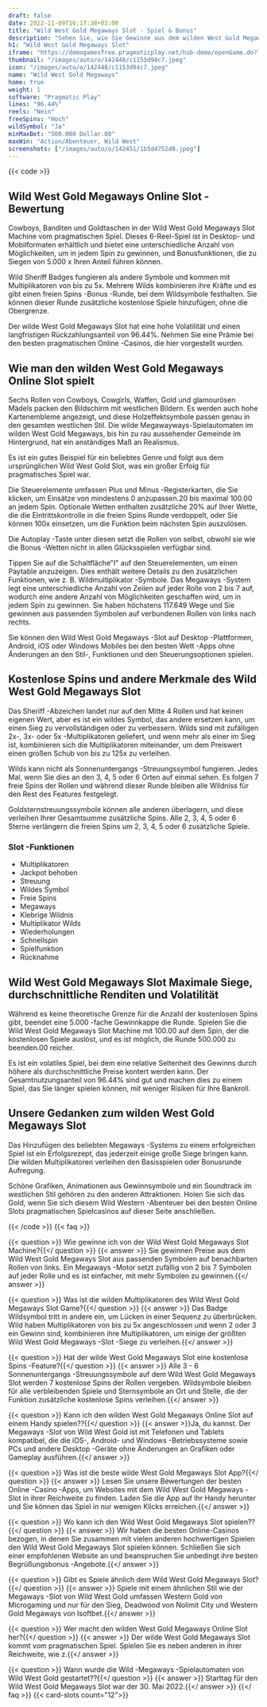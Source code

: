 ```yaml
---
draft: false
date: 2022-11-09T16:17:38+03:00
title: "Wild West Gold Megaways Slot - Spiel & Bonus"
description: "Sehen Sie, wie Sie Gewinne aus dem wilden West Gold Megaways Online Slot in unserer Rezension über die Funktionen und wo Sie mit dem besten Bonus spielen können."
h1: "Wild West Gold Megaways Slot"
iframe: "https://demogamesfree.pragmaticplay.net/hub-demo/openGame.do?lang=en&cur=USD&websiteUrl=https%3A%2F%2Fclienthub.pragmaticplay.com%2F&gcpif=2273&gameSymbol=vswayswildwest&jurisdiction=99&lobbyUrl=https://clienthub.pragmaticplay.com/slots/game-library/"
thumbnail: "/images/auto/o/142448/c1153d94c7.jpeg"
icon: "/images/auto/o/142448/c1153d94c7.jpeg"
name: "Wild West Gold Megaways"
home: true
weight: 1
software: "Pragmatic Play"
lines: "96.44%"
reels: "Nein"
freeSpins: "Hoch"
wildSymbol: "Ja"
minMaxBet: "500.000 Dollar.00"
maxWin: "Action/Abenteuer, Wild West"
screenshots: ["/images/auto/o/142451/1b5d4752d8.jpeg"]
---
```


{{< code >}}<h2>Wild West Gold Megaways Online Slot -Bewertung</h2><p>Cowboys, Banditen und Goldtaschen in der Wild West Gold Megaways Slot Machine vom pragmatischen Spiel. Dieses 6-Reel-Spiel ist in Desktop- und Mobilformaten erhältlich und bietet eine unterschiedliche Anzahl von Möglichkeiten, um in jedem Spin zu gewinnen, und Bonusfunktionen, die zu Siegen von 5.000 x Ihren Anteil führen können.</p><p>Wild Sheriff Badges fungieren als andere Symbole und kommen mit Multiplikatoren von bis zu 5x. Mehrere Wilds kombinieren ihre Kräfte und es gibt einen freien Spins -Bonus -Runde, bei dem Wildsymbole festhalten. Sie können dieser Runde zusätzliche kostenlose Spiele hinzufügen, ohne die Obergrenze.</p><p>Der wilde West Gold Megaways Slot hat eine hohe Volatilität und einen langfristigen Rückzahlungsanteil von 96.44%. Nehmen Sie eine Prämie bei den besten pragmatischen Online -Casinos, die hier vorgestellt wurden.</p><h2>Wie man den wilden West Gold Megaways Online Slot spielt</h2><p>Sechs Rollen von Cowboys, Cowgirls, Waffen, Gold und glamourösen Mädels packen den Bildschirm mit westlichen Bildern. Es werden auch hohe Kartenembleme angezeigt, und diese Holzeffektsymbole passen genau in den gesamten westlichen Stil. Die wilde Megawayways-Spielautomaten im wilden West Gold Megaways, bis hin zu rau aussehender Gemeinde im Hintergrund, hat ein anständiges Maß an Realismus.</p><p>Es ist ein gutes Beispiel für ein beliebtes Genre und folgt aus dem ursprünglichen Wild West Gold Slot, was ein großer Erfolg für pragmatisches Spiel war.</p><p>Die Steuerelemente umfassen Plus und Minus -Registerkarten, die Sie klicken, um Einsätze von mindestens 0 anzupassen.20 bis maximal 100.00 an jedem Spin. Optionale Wetten enthalten zusätzliche 20% auf Ihrer Wette, die die Eintrittskontrolle in die freien Spins Runde verdoppelt, oder Sie können 100x einsetzen, um die Funktion beim nächsten Spin auszulösen.</p><p>Die Autoplay -Taste unter diesen setzt die Rollen von selbst, obwohl sie wie die Bonus -Wetten nicht in allen Glücksspielen verfügbar sind.</p><p>Tippen Sie auf die Schaltfläche"I" auf den Steuerelementen, um einen Paytable anzuzeigen. Dies enthält weitere Details zu den zusätzlichen Funktionen, wie z. B. Wildmultiplikator -Symbole. Das Megaways -System legt eine unterschiedliche Anzahl von Zeilen auf jeder Rolle von 2 bis 7 auf, wodurch eine andere Anzahl von Möglichkeiten geschaffen wird, um in jedem Spin zu gewinnen. Sie haben höchstens 117.649 Wege und Sie gewinnen aus passenden Symbolen auf verbundenen Rollen von links nach rechts.</p><p>Sie können den Wild West Gold Megaways -Slot auf Desktop -Plattformen, Android, iOS oder Windows Mobiles bei den besten Wett -Apps ohne Änderungen an den Stil-, Funktionen und den Steuerungsoptionen spielen.</p><h2>Kostenlose Spins und andere Merkmale des Wild West Gold Megaways Slot</h2><p>Das Sheriff -Abzeichen landet nur auf den Mitte 4 Rollen und hat keinen eigenen Wert, aber es ist ein wildes Symbol, das andere ersetzen kann, um einen Sieg zu vervollständigen oder zu verbessern. Wilds sind mit zufälligen 2x-, 3x- oder 5x -Multiplikatoren geliefert, und wenn mehr als einer im Sieg ist, kombinieren sich die Multiplikatoren miteinander, um dem Preiswert einen großen Schub von bis zu 125x zu verleihen.</p><p>Wilds kann nicht als Sonnenuntergangs -Streuungssymbol fungieren. Jedes Mal, wenn Sie dies an den 3, 4, 5 oder 6 Orten auf einmal sehen. Es folgen 7 freie Spins der Rollen und während dieser Runde bleiben alle Wildniss für den Rest des Features festgelegt.</p><p>Goldsternstreuungssymbole können alle anderen überlagern, und diese verleihen Ihrer Gesamtsumme zusätzliche Spins. Alle 2, 3, 4, 5 oder 6 Sterne verlängern die freien Spins um 2, 3, 4, 5 oder 6 zusätzliche Spiele.</p><h3>
Slot -Funktionen</h3><ul>
<li></span>
Multiplikatoren</li>
<li></span>
Jackpot behoben</li>
<li></span>
Streuung</li>
<li></span>
Wildes Symbol</li>
<li></span>
Freie Spins</li>
<li></span>
Megaways</li>
<li></span>
Klebrige Wildnis</li>
<li></span>
Multiplikator Wilds</li>
<li></span>
Wiederholungen</li>
<li></span>
Schnellspin</li>
<li></span>
Spielfunktion</li>
<li></span>
Rücknahme</li></ul><h2>Wild West Gold Megaways Slot Maximale Siege, durchschnittliche Renditen und Volatilität</h2><p>Während es keine theoretische Grenze für die Anzahl der kostenlosen Spins gibt, beendet eine 5.000 -fache Gewinnkappe die Runde. Spielen Sie die Wild West Gold Megaways Slot Machine mit 100.00 auf dem Spin, der die kostenlosen Spiele auslöst, und es ist möglich, die Runde 500.000 zu beenden.00 reicher.</p><p>Es ist ein volatiles Spiel, bei dem eine relative Seltenheit des Gewinns durch höhere als durchschnittliche Preise kontert werden kann. Der Gesamtnutzungsanteil von 96.44% sind gut und machen dies zu einem Spiel, das Sie länger spielen können, mit weniger Risiken für Ihre Bankroll.</p><h2>Unsere Gedanken zum wilden West Gold Megaways Slot</h2><p>Das Hinzufügen des beliebten Megaways -Systems zu einem erfolgreichen Spiel ist ein Erfolgsrezept, das jederzeit einige große Siege bringen kann. Die wilden Multiplikatoren verleihen den Basisspielen oder Bonusrunde Aufregung.</p><p>Schöne Grafiken, Animationen aus Gewinnsymbole und ein Soundtrack im westlichen Stil gehören zu den anderen Attraktionen. Holen Sie sich das Gold, wenn Sie sich diesem Wild Western -Abenteuer bei den besten Online Slots pragmatischen Spielcasinos auf dieser Seite anschließen.</p>
{{< /code >}}
{{< faq >}}

{{< question >}} Wie gewinne ich von der Wild West Gold Megaways Slot Machine?{{</ question >}}
{{< answer >}} Sie gewinnen Preise aus dem Wild West Gold Megaways Slot aus passenden Symbolen auf benachbarten Rollen von links. Ein Megaways -Motor setzt zufällig von 2 bis 7 Symbolen auf jeder Rolle und es ist einfacher, mit mehr Symbolen zu gewinnen.{{</ answer >}}

{{< question >}} Was ist die wilden Multiplikatoren des Wild West Gold Megaways Slot Game?{{</ question >}}
{{< answer >}} Das Badge Wildsymbol tritt in andere ein, um Lücken in einer Sequenz zu überbrücken. Wild haben Multiplikatoren von bis zu 5x angeschlossen und wenn 2 oder 3 ein Gewinn sind, kombinieren ihre Multiplikatoren, um einige der größten Wild West Gold Megaways -Slot -Siege zu verleihen.{{</ answer >}}

{{< question >}} Hat der wilde West Gold Megaways Slot eine kostenlose Spins -Feature?{{</ question >}}
{{< answer >}} Alle 3 - 6 Sonnenuntergangs -Streuungssymbole auf dem Wild West Gold Megaways Slot werden 7 kostenlose Spins der Rollen vergeben. Wildsymbole bleiben für alle verbleibenden Spiele und Sternsymbole an Ort und Stelle, die der Funktion zusätzliche kostenlose Spins verleihen.{{</ answer >}}

{{< question >}} Kann ich den wilden West Gold Megaways Online Slot auf einem Handy spielen??{{</ question >}}
{{< answer >}}Ja, du kannst. Der Megaways -Slot von Wild West Gold ist mit Telefonen und Tablets kompatibel, die die iOS-, Android- und Windows -Betriebssysteme sowie PCs und andere Desktop -Geräte ohne Änderungen an Grafiken oder Gameplay ausführen.{{</ answer >}}

{{< question >}} Was ist die beste wilde West Gold Megaways Slot App?{{</ question >}}
{{< answer >}} Lesen Sie unsere Bewertungen der besten Online -Casino -Apps, um Websites mit dem Wild West Gold Megaways -Slot in ihrer Reichweite zu finden. Laden Sie die App auf Ihr Handy herunter und Sie können das Spiel in nur wenigen Klicks erreichen.{{</ answer >}}

{{< question >}} Wo kann ich den Wild West Gold Megaways Slot spielen??{{</ question >}}
{{< answer >}} Wir haben die besten Online-Casinos bezogen, in denen Sie zusammen mit vielen anderen hochwertigen Spielen den Wild West Gold Megaways Slot spielen können. Schließen Sie sich einer empfohlenen Website an und beanspruchen Sie unbedingt ihre besten Begrüßungsbonus -Angebote.{{</ answer >}}

{{< question >}} Gibt es Spiele ähnlich dem Wild West Gold Megaways Slot?{{</ question >}}
{{< answer >}} Spiele mit einem ähnlichen Stil wie der Megaways -Slot von Wild West Gold umfassen Western Gold von Microgaming und nur für den Sieg, Deadwood von Nolimit City und Western Gold Megaways von Isoftbet.{{</ answer >}}

{{< question >}} Wer macht den wilden West Gold Megaways Online Slot her?{{</ question >}}
{{< answer >}} Der wilde West Gold Megaways Slot kommt vom pragmatischen Spiel. Spielen Sie es neben anderen in ihrer Reichweite, wie z.{{</ answer >}}

{{< question >}} Wann wurde die Wild -Megaways -Spielautomaten von Wild West Gold gestartet??{{</ question >}}
{{< answer >}} Starttag für den Wild West Gold Megaways Slot war der 30. Mai 2022.{{</ answer >}}
{{</ faq >}}
{{< card-slots count="12">}}